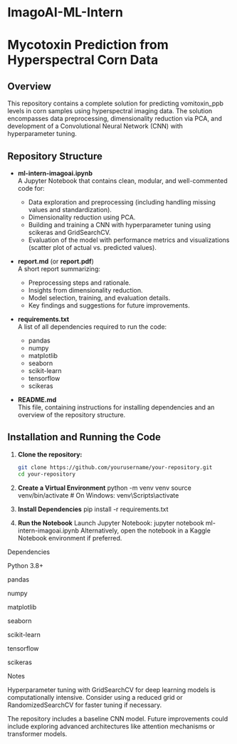 # ImagoAI-ML-Intern

# Mycotoxin Prediction from Hyperspectral Corn Data

## Overview

This repository contains a complete solution for predicting vomitoxin_ppb levels in corn samples using hyperspectral imaging data. The solution encompasses data preprocessing, dimensionality reduction via PCA, and development of a Convolutional Neural Network (CNN) with hyperparameter tuning.

## Repository Structure

- **ml-intern-imagoai.ipynb**  
  A Jupyter Notebook that contains clean, modular, and well-commented code for:
  - Data exploration and preprocessing (including handling missing values and standardization).
  - Dimensionality reduction using PCA.
  - Building and training a CNN with hyperparameter tuning using scikeras and GridSearchCV.
  - Evaluation of the model with performance metrics and visualizations (scatter plot of actual vs. predicted values).

- **report.md** (or **report.pdf**)  
  A short report summarizing:
  - Preprocessing steps and rationale.
  - Insights from dimensionality reduction.
  - Model selection, training, and evaluation details.
  - Key findings and suggestions for future improvements.

- **requirements.txt**  
  A list of all dependencies required to run the code:
  - pandas
  - numpy
  - matplotlib
  - seaborn
  - scikit-learn
  - tensorflow
  - scikeras

- **README.md**  
  This file, containing instructions for installing dependencies and an overview of the repository structure.

## Installation and Running the Code

1. **Clone the repository:**
   ```bash
   git clone https://github.com/yourusername/your-repository.git
   cd your-repository
2. **Create a Virtual Environment** 
python -m venv venv
source venv/bin/activate   # On Windows: venv\Scripts\activate

3. **Install Dependencies** 
pip install -r requirements.txt

4. **Run the Notebook** 
Launch Jupyter Notebook:
jupyter notebook ml-intern-imagoai.ipynb
Alternatively, open the notebook in a Kaggle Notebook environment if preferred.

Dependencies

Python 3.8+

pandas

numpy

matplotlib

seaborn

scikit-learn

tensorflow

scikeras

Notes

Hyperparameter tuning with GridSearchCV for deep learning models is computationally intensive. Consider using a reduced grid or RandomizedSearchCV for faster tuning if necessary.

The repository includes a baseline CNN model. Future improvements could include exploring advanced architectures like attention mechanisms or transformer models.
